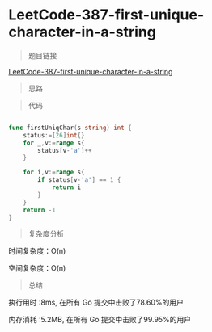 #  LeetCode-387-first-unique-character-in-a-string

>题目链接

[LeetCode-387-first-unique-character-in-a-string](https://leetcode-cn.com/problems/first-unique-character-in-a-string/)

>思路


>代码

```go

func firstUniqChar(s string) int {
    status:=[26]int{}
    for _,v:=range s{
        status[v-'a']++
    }

    for i,v:=range s{
        if status[v-'a'] == 1 {
            return i
        }
    }
    return -1
}


```

>复杂度分析

时间复杂度：O(n)

空间复杂度：O(n)

>总结

执行用时 :8ms, 在所有 Go 提交中击败了78.60%的用户
 
内存消耗 :5.2MB, 在所有 Go 提交中击败了99.95%的用户
